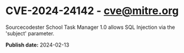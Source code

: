 # CVE-2024-24142 - cve@mitre.org

Sourcecodester School Task Manager 1.0 allows SQL Injection via the 'subject' parameter.

**Publish date:** 2024-02-13
